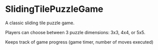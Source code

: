 # SlidingTilePuzzleGame
A classic sliding tile puzzle game.

Players can choose between 3 puzzle dimensions: 3x3, 4x4, or 5x5.

Keeps track of game progress (game timer, number of moves executed)
